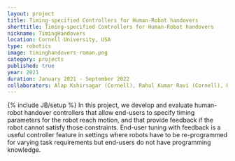 ```yaml
---
layout: project
title: Timing-specified Controllers for Human-Robot handovers
shorttitle: Timing-specified Controllers for Human-Robot handovers
nickname: TimingHandovers
location: Cornell University, USA
type: robotics
image: timinghandovers-roman.png
category: projects
published: true
year: 2021
duration: January 2021 - September 2022
collaborators: Alap Kshirsagar (Cornell), Rahul Kumar Ravi (Cornell), Hadas Kress-Gazit (Cornell), and Guy Hoffman (Cornell)
---
```

{% include JB/setup %}
In this project, we develop and evaluate human-robot handover controllers that allow end-users to specify timing parameters for the robot reach motion, and that provide feedback if the robot cannot satisfy those constraints. End-user tuning with feedback is a useful controller feature in settings where robots have to be re-programmed for varying task requirements but end-users do not have programming knowledge.
<!-- <br>
Publication: <b>A. Kshirsagar*</b>, R. Ravi*, H. Kress-Gazit and G. Hoffman. <a href="http://127.0.0.1:4000/papers/timinghandovers-roman"> “Timing-specified Controllers for Human-Robot
Handovers.” </a> IEEE International Conference on Robot & Human Interactive Communication (RO-MAN), Naples,
Italy, 29 August – 2 September 2022 (*co-first author)
<br>
<br>
<br>
<br> -->